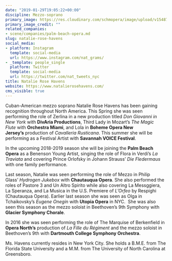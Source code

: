 ```yaml
---
date: "2019-01-29T19:05:22+00:00"
discipline: Mezzo-soprano
primary_image: https://res.cloudinary.com/schmopera/image/upload/v1548788715/media/2019/01/NatalieRoseHavens.jpg
primary_image_credit: ""
related_companies:
- scene/companies/palm-beach-opera.md
slug: natalie-rose-havens
social_media:
- platform: Instagram
  template: social-media
  url: https://www.instagram.com/nat_grams/
- _template: people_single
  platform: Twitter
  template: social-media
  url: https://twitter.com/nat_tweets_nyc
title: Natalie Rose Havens
website: https://www.natalierosehavens.com/
cms_visible: true
---
```

Cuban-American mezzo soprano Natalie Rose Havens has been gaining recognition throughout North America. This Spring she was seen performing the role of Zerlina in a new production titled _Don Giovanni in New York_ with **DivAria Productions**, Third Lady in Mozart’s _The Magic Flute_ with **Orchestra Miami**, and Lola in **Boheme Opera New Jersey’s** production of _Cavalleria Rusticana_. This summer she will be performing as a Festival Artist with **Savannah VOICE Festival**.

In the upcoming 2018-2019 season she will be joining the **Palm Beach Opera** as a Benenson Young Artist, singing the role of Flora in Verdi’s _La Traviata_ and covering Prince Orlofsky in Johann Strauss’ _Die Fledermaus_ with one family performance.

Last season, Natalie was seen performing the role of Mezzo in Philip Glass’ _Hydrogen Jukebox_ with **Chautauqua Opera**. She also performed the roles of Pastore 3 and Un Altro Spirito while also covering La Messggiera, La Speranza, and La Musica in the U.S. Premiere of _L’Orfeo_ by Respighi (Chautauqua Opera). Earlier last season she was seen as Olga in Tchaikovsky’s _Eugene Onegin_ with **Utopia Opera** in NYC.  She was also seen this season as the mezzo soloist in Beethoven’s 9th Symphony with **Glacier Symphony Chorale**.

In 2016 she was seen performing the role of The Marquise of Berkenfield in **Opera North’s** production of _La Fille du Régiment_ and the mezzo soloist in Beethoven’s 9th with **Dartmouth College Symphony Orchestra**.

Ms. Havens currently resides in New York City. She holds a B.M.E. from The Florida State University and a M.M. from The University of North Carolina at Greensboro.